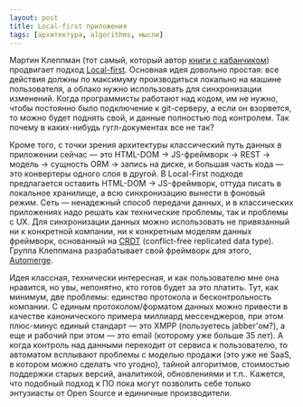 ```yaml
---
layout: post
title: Local-first приложения
tags: [архитектура, algorithms, мысли]
---
```

Мартин Клеппман (тот самый, который автор [книги с кабанчиком](https://martin.kleppmann.com/)) продвигает подход [Local-first](https://www.inkandswitch.com/local-first/). Основная идея довольно простая: все действия должны по максимуму производиться локально на машине пользователя, а облако нужно использовать для синхронизации изменений. Когда программисты работают над кодом, им не нужно, чтобы постоянно было подключение к git-серверу, а если он взорвется, то можно будет поднять свой, и данные полностью под контролем. Так почему в каких-нибудь гугл-документах все не так?

Кроме того, с точки зрения архитектуры классический путь данных в приложении сейчас — это HTML-DOM → JS-фреймворк → REST → модель → сущность ORM → запись на диске, и большая часть кода — это конвертеры одного слоя в другой. В Local-First подходе предлагается оставить HTML-DOM → JS-фреймворк, оттуда писать в локальное хранилище, а всю синхронизацию вынести в фоновый режим. Сеть — ненадежный способ передачи данных, и в классических приложениях надо решать как технические проблемы, так и проблемы с UX. Для синхронизации данных можно использовать не привязанный ни к конкретной компании, ни к конкретным моделям данных фреймворк, основанный на [CRDT](https://en.wikipedia.org/wiki/Conflict-free_replicated_data_type) (conflict-free replicated data type). Группа Клеппмана разрабатывает свой фреймворк для этого, [Automerge](https://www.youtube.com/watch?v=Qytg0Ibet2E).

Идея классная, технически интересная, и как пользователю мне она нравится, но увы, непонятно, кто готов будет за это платить. Тут, как минимум, две проблемы: единство протокола и бесконтрольность компании. С единым протоколом/форматом данных можно привести в качестве канонического примера миллиард мессенджеров, при этом плюс-минус единый стандарт — это XMPP (пользуетесь jabber'ом?), а еще и рабочий при этом — это email (которому уже больше 35 лет). А когда контроль над данными переходит от сервиса к пользователю, то автоматом всплывают проблемы с моделью продажи (это уже не SaaS, в котором можно сделать что угодно), тайной алгоритмов, стоимостью поддержки старых версий, аналитикой, обновлениями и т.п.. Кажется, что подобный подход к ПО пока могут позволить себе только энтузиасты от Open Source и единичные производители.

